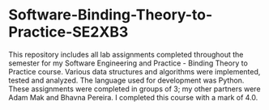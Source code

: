 # Software-Binding-Theory-to-Practice-SE2XB3

This repository includes all lab assignments completed throughout the semester for my Software Engineering and Practice - Binding Theory to Practice course. Various data structures and algorithms were implemented, tested and analyzed. The language used for development was Python. These assignments were completed in groups of 3; my other partners were Adam Mak and Bhavna Pereira. I completed this course with a mark of 4.0.
